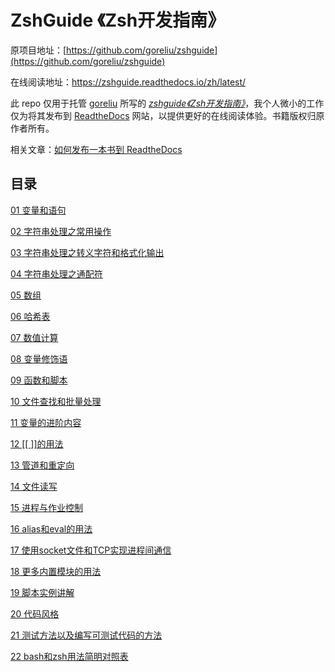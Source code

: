 # ZshGuide 《Zsh开发指南》

原项目地址：[https://github.com/goreliu/zshguide](https://github.com/goreliu/zshguide)

在线阅读地址：https://zshguide.readthedocs.io/zh/latest/

此 repo 仅用于托管 [goreliu](https://github.com/goreliu) 所写的 *[zshguide《Zsh开发指南》](https://github.com/goreliu/zshguide)*，我个人微小的工作仅为将其发布到 [ReadtheDocs](https://readthedocs.org/projects/zshguide/) 网站，以提供更好的在线阅读体验。书籍版权归原作者所有。

相关文章：[如何发布一本书到 ReadtheDocs]()

## 目录

[01 变量和语句](./source/content/ch01.md)

[02 字符串处理之常用操作](./source/content/ch02.md)

[03 字符串处理之转义字符和格式化输出](./source/content/ch03.md)

[04 字符串处理之通配符](./source/content/ch04.md)

[05 数组](./source/content/ch05.md)

[06 哈希表](./source/content/ch06.md)

[07 数值计算](./source/content/ch07.md)

[08 变量修饰语](./source/content/ch08.md)

[09 函数和脚本](./source/content/ch09.md)

[10 文件查找和批量处理](./source/content/ch10.md)

[11 变量的进阶内容](./source/content/ch11.md)

[12 [[ ]]的用法](./source/content/ch12.md)

[13 管道和重定向](./source/content/ch13.md)

[14 文件读写](./source/content/ch14.md)

[15 进程与作业控制](./source/content/ch15.md)

[16 alias和eval的用法](./source/content/ch16.md)

[17 使用socket文件和TCP实现进程间通信](./source/content/ch17.md)

[18 更多内置模块的用法](./source/content/ch18.md)

[19 脚本实例讲解](./source/content/ch19.md)

[20 代码风格](./source/content/ch20.md)

[21 测试方法以及编写可测试代码的方法](./source/content/ch21.md)

[22 bash和zsh用法简明对照表](./source/content/ch22.md)


